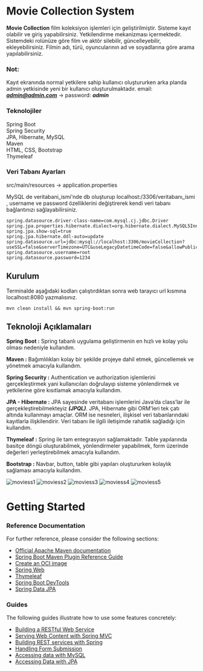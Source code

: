 # Movie Collection System

**Movie Collection** film koleksiyon işlemleri için geliştirilmiştir. Sisteme kayıt olabilir ve giriş yapabilirsiniz.
Yetkilendirme mekanizması içermektedir. Sistemdeki rolünüze göre film ve aktör silebilir, güncelleyebilir,
ekleyebilirsiniz. Filmin adı, türü, oyuncularının ad ve soyadlarına göre arama yapılabilirsiniz.

### Not:

Kayıt ekranında normal yetkilere sahip kullanıcı oluştururken arka planda admin yetkisinde yeni bir kullanıcı
oluşturulmaktadır. email: ***admin@admin.com*** -> password: ***admin***

### Teknolojiler

Spring Boot  
Spring Security  
JPA, Hibernate, MySQL  
Maven  
HTML, CSS, Bootstrap  
Thymeleaf

### Veri Tabanı Ayarları

src/main/resources -> application.properties

MySQL de veritabani_ismi'nde db oluşturup localhost:/3306/veritabanı_ismi , username ve password özelliklerini
değiştirerek kendi veri tabanı bağlantınızı sağlayabilirsiniz.

    spring.datasource.driver-class-name=com.mysql.cj.jdbc.Driver
    spring.jpa.properties.hibernate.dialect=org.hibernate.dialect.MySQL5InnoDBDialect
    spring.jpa.show-sql=true
    spring.jpa.hibernate.ddl-auto=update
    spring.datasource.url=jdbc:mysql://localhost:3306/movieCollection?useSSL=false&serverTimezone=UTC&useLegacyDatetimeCode=false&allowPublicKeyRetrieval=true    
    spring.datasource.username=root
    spring.datasource.password=1234

## Kurulum

Terminalde aşağıdaki kodları çalıştırdıktan sonra web tarayıcı url kısmına localhost:8080 yazmalısınız.

    mvn clean install && mvn spring-boot:run

## Teknoloji Açıklamaları

**Spring Boot :** Spring tabanlı uygulama geliştirmenin en hızlı ve kolay yolu olması nedeniyle kullandım.

**Maven :** Bağımlılıkları kolay bir şekilde projeye dahil etmek, güncellemek ve yönetmek amacıyla kullandım.

**Spring Security :** Authentication ve authorization işlemlerini gerçekleştirmek yani kullanıcıları doğrulayıp sisteme
yönlendirmek ve yetkilerine göre kısıtlamak amacıyla kullandım.

**JPA - Hibernate :** JPA sayesinde veritabanı işlemlerini Java’da class’lar ile gerçekleştirebilmekteyiz ***(JPQL)***.
JPA, Hibernate gibi ORM'leri tek çatı altında kullanmayı amaçlar. ORM ise nesneleri, ilişkisel veri tabanlarındaki
kayıtlarla ilişkilendirir. Veri tabanı ile ilgili iletişimde rahatlık sağladığı için kullandım.

**Thymeleaf :** Spring ile tam entegrasyon sağlamaktadır. Table yapılarında basitçe döngü oluşturabilmek, yönlendirmeler
yapabilmek, form üzerinde değerleri yerleştirebilmek amacıyla kullandım.

**Bootstrap :** Navbar, button, table gibi yapıları oluştururken kolaylık sağlaması amacıyla kullandım.

![moviess1](https://user-images.githubusercontent.com/62398743/117024165-6d496b00-ad02-11eb-9623-4709d1a65c4d.png)
![moviess2](https://user-images.githubusercontent.com/62398743/117024172-6e7a9800-ad02-11eb-88a3-64dae52fa332.png)
![moviess3](https://user-images.githubusercontent.com/62398743/117024175-6e7a9800-ad02-11eb-8fd2-cb8ab78e597d.png)
![moviess4](https://user-images.githubusercontent.com/62398743/117024179-6f132e80-ad02-11eb-96f9-7f6fb3ee4e94.png)
![moviess5](https://user-images.githubusercontent.com/62398743/117024183-6f132e80-ad02-11eb-922c-77c40024f4e9.png)

# Getting Started

### Reference Documentation

For further reference, please consider the following sections:

* [Official Apache Maven documentation](https://maven.apache.org/guides/index.html)
* [Spring Boot Maven Plugin Reference Guide](https://docs.spring.io/spring-boot/docs/2.4.5/maven-plugin/reference/html/)
* [Create an OCI image](https://docs.spring.io/spring-boot/docs/2.4.5/maven-plugin/reference/html/#build-image)
* [Spring Web](https://docs.spring.io/spring-boot/docs/2.4.5/reference/htmlsingle/#boot-features-developing-web-applications)
* [Thymeleaf](https://docs.spring.io/spring-boot/docs/2.4.5/reference/htmlsingle/#boot-features-spring-mvc-template-engines)
* [Spring Boot DevTools](https://docs.spring.io/spring-boot/docs/2.4.5/reference/htmlsingle/#using-boot-devtools)
* [Spring Data JPA](https://docs.spring.io/spring-boot/docs/2.4.5/reference/htmlsingle/#boot-features-jpa-and-spring-data)

### Guides

The following guides illustrate how to use some features concretely:

* [Building a RESTful Web Service](https://spring.io/guides/gs/rest-service/)
* [Serving Web Content with Spring MVC](https://spring.io/guides/gs/serving-web-content/)
* [Building REST services with Spring](https://spring.io/guides/tutorials/bookmarks/)
* [Handling Form Submission](https://spring.io/guides/gs/handling-form-submission/)
* [Accessing data with MySQL](https://spring.io/guides/gs/accessing-data-mysql/)
* [Accessing Data with JPA](https://spring.io/guides/gs/accessing-data-jpa/)

